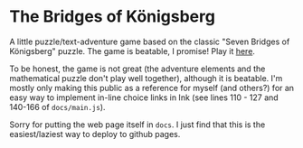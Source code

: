 # The Bridges of Königsberg

A little puzzle/text-adventure game based on the classic "Seven Bridges of Königsberg" puzzle.  The game is beatable, I promise! Play it [here](https://averyhiebert.github.io/seven-bridges/).

To be honest, the game is not great (the adventure elements and the mathematical puzzle don't play well together), although it is beatable.  I'm mostly only making this public as a reference for myself (and others?) for an easy way to implement in-line choice links in Ink (see lines 110 - 127 and 140-166 of `docs/main.js`).

Sorry for putting the web page itself in `docs`.  I just find that this is the easiest/laziest way to deploy to github pages.

